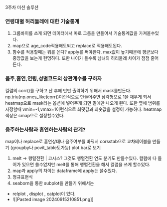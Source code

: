 
3주차 미션 솔루션
### 연령대별 허리둘레에 대한 기술통계
1.  그룹바이를 쓰게 되면 데이터에서 따로 그룹을 만들어서 기술통계값을 가져올수있다.
2.  map으로 age_code적용해도되고 replace로 적용해도된다.
 3. 함수를 적용할때는 뭐를 쓴다? apply를 써야한다.
max값이 높기때문에 평균보다 중앙값을 보는게 현명하다.
또한 나이가 들수록 남녀의 허리둘레 차이가 점점 줄어든다.
### 음주,흡연,연령,성별코드의 상관계수를 구하자
컬럼의 corr()를 구하고 난 후에 
반만 출력하기 위해서 mask를만든다. 
np.triu(np.ones_like(corr))이런식으로 만들어주면 삼각형으로 1을 채우게 되서 heatmap으로 mask라는 옵션에 넣어주게 되면 밑에만 나오게 된다.
또한 옆에 범위를 지정할때 vmin=-1,vmax=1이런식으로 최댓값과 최솟값을 설정이 가능하다.
heatmap색상은 cmap으로 설정할수있다.

### 음주하는사람과 흡연하는사람의 관계?
map이나 replace로 흡연상태나 음주여부를 바꿔서
corsstab으로 교차테이블을 만들기 (groupby나 povit_table도가능)
plot.bar로 보기


1. melt -> 행렬전환 | 코시스? 그것도 행렬전환
연도 분기도 만들수있다. 컬럼에 다 들어가 있으면 쓸수없지만 melt를 통해 행렬전환을 해서 컬럼을 쓰게 할수있다.
2. map과 apply의 차이는 dataframe에 apply는 쓸수있다.
3. 정규표현식
4. seaborn을 통한 subplot을 만들기 위해서는
- relplot , displot , catplot이 있다.
- ![[Pasted image 20240915210851.png]]


